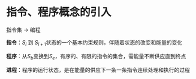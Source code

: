 # 指令、程序概念的引入

指令集 → 编程

**指令**：$S_i$ 到 $S_{i+1}$状态的一个基本约束规则，伴随着状态的改变和能量的变化

**程序**：从$S_b$变换到$S_e$，有序的、有限的指令的集合，需能量不断供应直到终点

**进程**：程序的运行状态，是在能量的供应下一条一条指令连续处理和执行的过程
